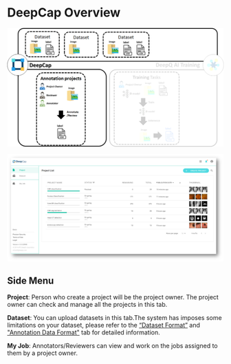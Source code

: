 # DeepCap Overview

![](../.gitbook/assets/image%20%28142%29.png)

![](../.gitbook/assets/image%20%2844%29.png)

## Side Menu

**Project**: Person who create a project will be the project owner. The project owner can check and manage all the projects in this tab.

**Dataset**: You can upload datasets in this tab.The system has imposes some limitations on your dataset, please refer to the [“Dataset Format”](https://app.gitbook.com/@deepq/s/aip/dataset/upload-dataset) and[ "Annotation Data Format"](https://app.gitbook.com/@deepq/s/aip/dataset/annotation-data-formats) tab for detailed information.

**My Job**: Annotators/Reviewers can view and work on the jobs assigned to them by a project owner.

